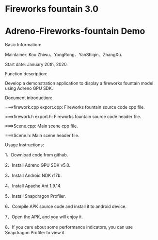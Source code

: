 # Fireworks fountain 3.0
# Adreno-Fireworks-fountain Demo


Basic Information:


Maintainer: Kou Zhiwu、YongRong、YanShiqin、ZhangXu.


Start date: January 20th, 2020.


Function description:

Develop a demonstration application to display a fireworks fountain model using Adreno GPU SDK.



Document introduction:

===>firework.cpp export.cpp:   Fireworks fountain source code cpp file.

===>firework.h   export.h:     Fireworks fountain source code header file.

===>Scene.cpp:      	       Main scene cpp file.

===>Scene.h:   	    	       Main scene header file.



Usage Instructions:

1、Download code from github.

2、Install Adreno GPU SDK v5.0.

3、Install Android NDK r17b.

4、Install Apache Ant 1.9.14.

5、Install Snapdragon Profiler.

6、Compile APK source code and install it to android device.

7、Open the APK, and you will enjoy it.

8、If you care about some performance indicators, you can use Snapdragon Profiler to view it.


